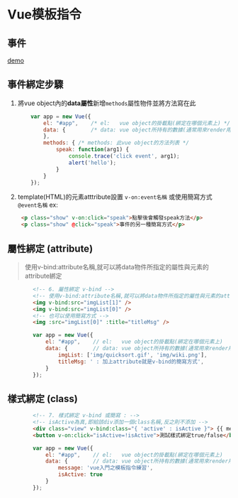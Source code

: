 # Vue模板指令

## 事件
[demo](code/03-demo.html)

## 事件綁定步驟
1.  將vue object內的**data屬性**新增`methods`屬性物件並將方法寫在此
    ```javascript
        var app = new Vue({
            el: "#app",    /* el:   vue object的掛載點(綁定在哪個元素上) */
            data: {        /* data: vue object所持有的數據(通常用來render用) */
            },
            methods: { /* methods: 此vue object的方法列表 */
                speak: function(arg1) {
                    console.trace('click event', arg1);
                    alert('hello');
                }
            }
        });

    ```
2. template(HTML)的元素atttribute設置 `v-on:event名稱` 或使用簡寫方式 `@event名稱`
   ex:
   ```html
    <p class="show" v-on:click="speak">點擊後會觸發speak方法</p>
    <p class="show" @click="speak">事件的另一種簡寫方式</p>

   ```
## 屬性綁定 (attribute)
> 使用v-bind:attribute名稱,就可以將data物件所指定的屬性與元素的attribute綁定
```html
        <!-- 6. 屬性綁定 v-bind -->
        <!-- 使用v-bind:attribute名稱,就可以將data物件所指定的屬性與元素的attribute綁定  -->
        <img v-bind:src="imgList[1]" />
        <img v-bind:src="imgList[0]" />
        <!-- 也可以使用簡寫方式 -->
        <img :src="imgList[0]" :title="titleMsg" />
```

```javascript
        var app = new Vue({
            el: "#app",    // el:   vue object的掛載點(綁定在哪個元素上)
            data: {        // data: vue object所持有的數據(通常用來render用)
                imgList: ['img/quicksort.gif', 'img/wiki.png'],
                titleMsg: ' : 加上attribute就是v-bind的簡寫方式',
            }
        });
```

## 樣式綁定 (class)
```html
        <!-- 7. 樣式綁定 v-bind 或簡寫 : -->
        <!-- isActive為真,即給該div添加一個class名稱,反之則不添加 -->
        <div class="view" v-bind:class="{ 'active' : isActive }"> {{ message }}</div>
        <button v-on:click="isActive=!isActive">測試樣式綁定true/false</button>
```

```javascript
        var app = new Vue({
            el: "#app",    // el:   vue object的掛載點(綁定在哪個元素上)
            data: {        // data: vue object所持有的數據(通常用來render用)
                message: 'vue入門之模板指令練習',
                isActive: true
            }
        });
```
